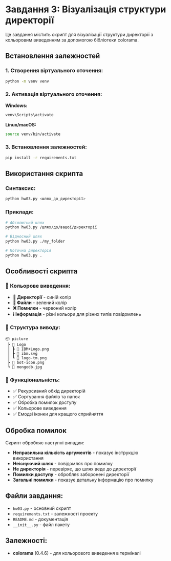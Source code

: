 # Завдання 3: Візуалізація структури директорії

Це завдання містить скрипт для візуалізації структури директорії з кольоровим виведенням за допомогою бібліотеки colorama.

## Встановлення залежностей

### 1. Створення віртуального оточення:
```bash
python -m venv venv
```

### 2. Активація віртуального оточення:

**Windows:**
```bash
venv\Scripts\activate
```

**Linux/macOS:**
```bash
source venv/bin/activate
```

### 3. Встановлення залежностей:
```bash
pip install -r requirements.txt
```

## Використання скрипта

### Синтаксис:
```bash
python hw03.py <шлях_до_директорії>
```

### Приклади:
```bash
# Абсолютний шлях
python hw03.py /шлях/до/вашої/директорії

# Відносний шлях
python hw03.py ./my_folder

# Поточна директорія
python hw03.py .
```

## Особливості скрипта

### 🎨 Кольорове виведення:
- **📂 Директорії** - синій колір
- **📜 Файли** - зелений колір
- **❌ Помилки** - червоний колір
- **ℹ️ Інформація** - різні кольори для різних типів повідомлень

### 📁 Структура виводу:
```
📦 picture
 ┣ 📂 Logo
 ┃ ┣ 📜 IBM+Logo.png
 ┃ ┣ 📜 ibm.svg
 ┃ ┗ 📜 logo-tm.png
 ┣ 📜 bot-icon.png
 ┗ 📜 mongodb.jpg
```

### 🔧 Функціональність:
- ✅ Рекурсивний обхід директорій
- ✅ Сортування файлів та папок
- ✅ Обробка помилок доступу
- ✅ Кольорове виведення
- ✅ Емодзі іконки для кращого сприйняття

## Обробка помилок

Скрипт обробляє наступні випадки:
- **Неправильна кількість аргументів** - показує інструкцію використання
- **Неіснуючий шлях** - повідомляє про помилку
- **Не директорія** - перевіряє, що шлях веде до директорії
- **Помилки доступу** - обробляє заборонені директорії
- **Загальні помилки** - показує детальну інформацію про помилку

## Файли завдання:
- `hw03.py` - основний скрипт
- `requirements.txt` - залежності проекту
- `README.md` - документація
- `__init__.py` - файл пакету

## Залежності:
- **colorama** (0.4.6) - для кольорового виведення в терміналі
